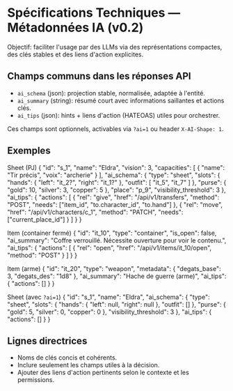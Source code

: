 # Spécifications Techniques — Métadonnées IA (v0.2)

Objectif: faciliter l'usage par des LLMs via des représentations compactes, des clés stables et des liens d'action explicites.

## Champs communs dans les réponses API
- `ai_schema` (json): projection stable, normalisée, adaptée à l'entité.
- `ai_summary` (string): résumé court avec informations saillantes et actions clés.
- `ai_tips` (json): hints + liens d'action (HATEOAS) utiles pour orchestrer.

Ces champs sont optionnels, activables via `?ai=1` ou header `X-AI-Shape: 1`.

## Exemples

Sheet (PJ)
{
  "id": "s_1",
  "name": "Eldra",
  "vision": 3,
  "capacities": [ { "name": "Tir précis", "voix": "archerie" } ],
  "ai_schema": {
    "type": "sheet",
    "slots": {
      "hands": { "left": "it_2?", "right": "it_1?" },
      "outfit": [ "it_5", "it_7" ]
    },
    "purse": { "gold": 10, "silver": 3, "copper": 5 },
    "place": "p_9",
    "visibility_threshold": 3
  },
  "ai_tips": {
    "actions": [
      { "rel": "give", "href": "/api/v1/transfers", "method": "POST", "needs": ["item_id", "to.character_id", "to.hand"] },
      { "rel": "move", "href": "/api/v1/characters/c_1", "method": "PATCH", "needs": ["current_place_id"] }
    ]
  }
}

Item (container fermé)
{
  "id": "it_10",
  "type": "container",
  "is_open": false,
  "ai_summary": "Coffre verrouillé. Nécessite ouverture pour voir le contenu.",
  "ai_tips": {
    "actions": [
      { "rel": "open", "href": "/api/v1/items/it_10/open", "method": "POST" }
    ]
  }
}

Item (arme)
{
  "id": "it_20",
  "type": "weapon",
  "metadata": { "degats_base": 3, "degats_des": "1d8" },
  "ai_summary": "Hache de guerre (arme)",
  "ai_tips": {
    "actions": []
  }
}

Sheet (avec `?ai=1`)
{
  "id": "s_1",
  "name": "Eldra",
  "ai_schema": {
    "type": "sheet",
    "slots": { "hands": { "left": null, "right": null }, "outfit": [] },
    "purse": { "gold": 5, "silver": 0, "copper": 0 },
    "visibility_threshold": 3
  },
  "ai_tips": { "actions": [] }
}

## Lignes directrices
- Noms de clés concis et cohérents.
- Inclure seulement les champs utiles à la décision.
- Ajouter des liens d'action pertinents selon le contexte et les permissions.
